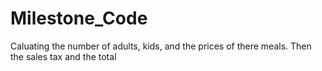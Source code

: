 # Milestone_Code
Caluating the number of adults, kids, and the prices of there meals. Then the sales tax and the total 
